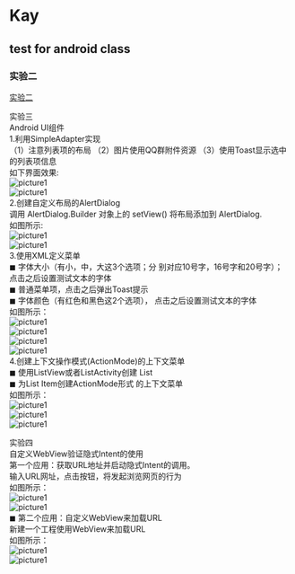 # Kay
## test for android class
### 实验二  
[实验二](https://github.com/Rabbint/Kay/blob/master/Test2.md)  

  
实验三  
Android UI组件  
1.利用SimpleAdapter实现  
（1）注意列表项的布局 （2）图片使用QQ群附件资源 （3）使用Toast显示选中的列表项信息  
如下界面效果:  
![picture1](https://github.com/Rabbint/Kay/blob/master/screenshot/sp1.png)  
![picture1](https://github.com/Rabbint/Kay/blob/master/screenshot/sp2.png)   
2.创建自定义布局的AlertDialog  
调用 AlertDialog.Builder 对象上的 setView() 将布局添加到 AlertDialog.  
如图所示:  
![picture1](https://github.com/Rabbint/Kay/blob/master/screenshot/alog1.png)  
![picture1](https://github.com/Rabbint/Kay/blob/master/screenshot/alog2.png)  
3.使用XML定义菜单  
◼ 字体大小（有小，中，大这3个选项；分 别对应10号字，16号字和20号字）； 点击之后设置测试文本的字体  
◼ 普通菜单项，点击之后弹出Toast提示  
◼ 字体颜色（有红色和黑色这2个选项）， 点击之后设置测试文本的字体  
如图所示：  
![picture1](https://github.com/Rabbint/Kay/blob/master/screenshot/xml1.png)  
![picture1](https://github.com/Rabbint/Kay/blob/master/screenshot/xml2.png)  
![picture1](https://github.com/Rabbint/Kay/blob/master/screenshot/xml3.png)  
![picture1](https://github.com/Rabbint/Kay/blob/master/screenshot/xml4.png)  
4.创建上下文操作模式(ActionMode)的上下文菜单  
◼ 使用ListView或者ListActivity创建 List  
◼ 为List Item创建ActionMode形式 的上下文菜单  
如图所示：  
![picture1](https://github.com/Rabbint/Kay/blob/master/screenshot/AM1.png)  
![picture1](https://github.com/Rabbint/Kay/blob/master/screenshot/AM2.png)  
![picture1](https://github.com/Rabbint/Kay/blob/master/screenshot/AM3.png)  
 
实验四  
自定义WebView验证隐式Intent的使用  
第一个应用：获取URL地址并启动隐式Intent的调用。  
输入URL网址，点击按钮，将发起浏览网页的行为  
如图所示：  
![picture1](https://github.com/Rabbint/Kay/blob/master/screenshot/in123.png)   
![picture1](https://github.com/Rabbint/Kay/blob/master/screenshot/hao123.png)   
◼ 第二个应用：自定义WebView来加载URL  
新建一个工程使用WebView来加载URL  
如图所示：   
![picture1](https://github.com/Rabbint/Kay/blob/master/screenshot/intentwebview.png)   
![picture1](https://github.com/Rabbint/Kay/blob/master/screenshot/intent123.png)   
